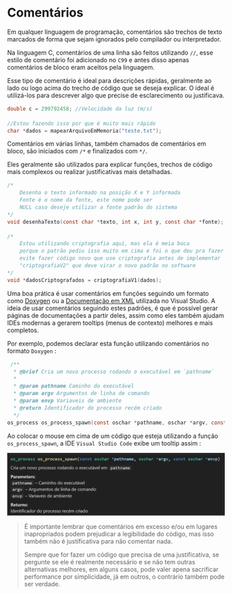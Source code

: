 # Comentários

Em qualquer linguagem de programação, comentários são trechos de texto marcados de forma que sejam ignorados pelo compilador ou interpretador.

Na linguagem C, comentários de uma linha são feitos utilizando `//`, esse estilo de comentário foi adicionado no `C99` e antes disso apenas comentários de bloco eram aceitos pela linguagem.

Esse tipo de comentário é ideal para descrições rápidas, geralmente ao lado ou logo acima do trecho de código que se deseja explicar. O ideal é utilizá-los para descrever algo que precise de esclarecimento ou justificava.

```c
double c = 299792458; //Velocidade da luz (m/s)

//Estou fazendo isso por que é muito mais rápido
char *dados = mapearArquivoEmMemoria("teste.txt");
```

Comentários em várias linhas, também chamados de comentários em bloco, são iniciados com `/*` e finalizados com `*/`.

Eles geralmente são utilizados para explicar funções, trechos de código mais complexos ou realizar justificativas mais detalhadas.

```c
/*
    Desenha o texto informado na posição X e Y informada
    Fonte é o nome da fonte, este nome pode ser
    NULL caso deseje utilizar a fonte padrão do sistema
*/
void desenhaTexto(const char *texto, int x, int y, const char *fonte);

/*
    Estou utilizando criptografia aqui, mas ela é meia boca 
    porque o patrão pediu isso muito em cima e foi o que deu pra fazer
    evite fazer código novo que use criptografia antes de implementar 
    "criptografiaV2" que deve virar o novo padrão no software
*/
void *dadosCriptografados = criptografiaV1(dados);
```

Uma boa prática é usar comentários em funções seguindo um formato como [Doxygen](https://www.doxygen.nl/) ou a [Documentação em XML](https://learn.microsoft.com/en-us/cpp/build/reference/xml-documentation-visual-cpp?view=msvc-170) utilizada no Visual Studio. A ideia de usar comentários seguindo estes padrões, é que é possível gerar páginas de documentações a partir deles, assim como eles também ajudam IDEs modernas a gerarem tooltips (menus de contexto) melhores e mais completos.

Por exemplo, podemos declarar esta função utilizando comentários no formato `Doxygen` : 
```c
 /**
  * @brief Cria um novo processo rodando o executável em `pathname`
  * 
  * @param pathname Caminho do executável
  * @param argv Argumentos de linha de comando
  * @param envp Variaveis de ambiente
  * @return Identificador do processo recém criado
  */
os_process os_process_spawn(const oschar *pathname, oschar *argv, const oschar *envp);
```

Ao colocar o mouse em cima de um código que esteja utilizando a função `os_process_spawn`, a IDE `Visual Studio Code` exibe um tooltip assim : 

![](img/vscode_tooltip.png)

> É importante lembrar que comentários em excesso e/ou em lugares inapropriados podem prejudicar a legibilidade do código, mas isso também não é 
> justificativa para não comentar nada.
>
> Sempre que for fazer um código que precisa de uma justificativa, se pergunte se ele é realmente necessário e se não tem outras alternativas
> melhores, em alguns casos, pode valer apena sacrificar performance por simplicidade, já em outros, o contrário também pode ser verdade.